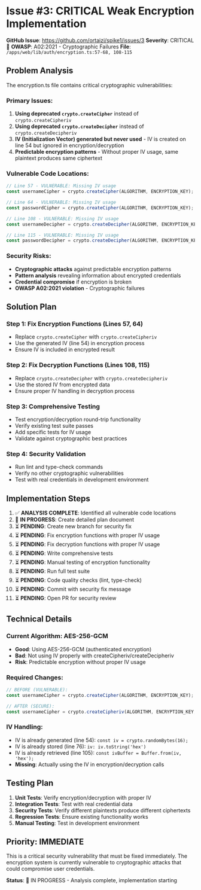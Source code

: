 # Issue #3: CRITICAL Weak Encryption Implementation

**GitHub Issue**: https://github.com/ortaizi/spike1/issues/3
**Severity**: CRITICAL 🔴
**OWASP**: A02:2021 - Cryptographic Failures
**File**: `/apps/web/lib/auth/encryption.ts:57-68, 108-115`

## Problem Analysis

The encryption.ts file contains critical cryptographic vulnerabilities:

### Primary Issues:
1. **Using deprecated `crypto.createCipher`** instead of `crypto.createCipheriv`
2. **Using deprecated `crypto.createDecipher`** instead of `crypto.createDecipheriv`
3. **IV (Initialization Vector) generated but never used** - IV is created on line 54 but ignored in encryption/decryption
4. **Predictable encryption patterns** - Without proper IV usage, same plaintext produces same ciphertext

### Vulnerable Code Locations:
```typescript
// Line 57 - VULNERABLE: Missing IV usage
const usernameCipher = crypto.createCipher(ALGORITHM, ENCRYPTION_KEY);

// Line 64 - VULNERABLE: Missing IV usage
const passwordCipher = crypto.createCipher(ALGORITHM, ENCRYPTION_KEY);

// Line 108 - VULNERABLE: Missing IV usage
const usernameDecipher = crypto.createDecipher(ALGORITHM, ENCRYPTION_KEY);

// Line 115 - VULNERABLE: Missing IV usage
const passwordDecipher = crypto.createDecipher(ALGORITHM, ENCRYPTION_KEY);
```

### Security Risks:
- **Cryptographic attacks** against predictable encryption patterns
- **Pattern analysis** revealing information about encrypted credentials
- **Credential compromise** if encryption is broken
- **OWASP A02:2021 violation** - Cryptographic failures

## Solution Plan

### Step 1: Fix Encryption Functions (Lines 57, 64)
- Replace `crypto.createCipher` with `crypto.createCipheriv`
- Use the generated IV (line 54) in encryption process
- Ensure IV is included in encrypted result

### Step 2: Fix Decryption Functions (Lines 108, 115)
- Replace `crypto.createDecipher` with `crypto.createDecipheriv`
- Use the stored IV from encrypted data
- Ensure proper IV handling in decryption process

### Step 3: Comprehensive Testing
- Test encryption/decryption round-trip functionality
- Verify existing test suite passes
- Add specific tests for IV usage
- Validate against cryptographic best practices

### Step 4: Security Validation
- Run lint and type-check commands
- Verify no other cryptographic vulnerabilities
- Test with real credentials in development environment

## Implementation Steps

1. ✅ **ANALYSIS COMPLETE**: Identified all vulnerable code locations
2. 🔄 **IN PROGRESS**: Create detailed plan document
3. ⏳ **PENDING**: Create new branch for security fix
4. ⏳ **PENDING**: Fix encryption functions with proper IV usage
5. ⏳ **PENDING**: Fix decryption functions with proper IV usage
6. ⏳ **PENDING**: Write comprehensive tests
7. ⏳ **PENDING**: Manual testing of encryption functionality
8. ⏳ **PENDING**: Run full test suite
9. ⏳ **PENDING**: Code quality checks (lint, type-check)
10. ⏳ **PENDING**: Commit with security fix message
11. ⏳ **PENDING**: Open PR for security review

## Technical Details

### Current Algorithm: AES-256-GCM
- **Good**: Using AES-256-GCM (authenticated encryption)
- **Bad**: Not using IV properly with createCipheriv/createDecipheriv
- **Risk**: Predictable encryption without proper IV usage

### Required Changes:
```typescript
// BEFORE (VULNERABLE):
const usernameCipher = crypto.createCipher(ALGORITHM, ENCRYPTION_KEY);

// AFTER (SECURE):
const usernameCipher = crypto.createCipheriv(ALGORITHM, ENCRYPTION_KEY, iv);
```

### IV Handling:
- IV is already generated (line 54): `const iv = crypto.randomBytes(16);`
- IV is already stored (line 76): `iv: iv.toString('hex')`
- IV is already retrieved (line 105): `const ivBuffer = Buffer.from(iv, 'hex');`
- **Missing**: Actually using the IV in encryption/decryption calls

## Testing Plan

1. **Unit Tests**: Verify encryption/decryption with proper IV
2. **Integration Tests**: Test with real credential data
3. **Security Tests**: Verify different plaintexts produce different ciphertexts
4. **Regression Tests**: Ensure existing functionality works
5. **Manual Testing**: Test in development environment

## Priority: IMMEDIATE

This is a critical security vulnerability that must be fixed immediately. The encryption system is currently vulnerable to cryptographic attacks that could compromise user credentials.

**Status**: 🔄 IN PROGRESS - Analysis complete, implementation starting